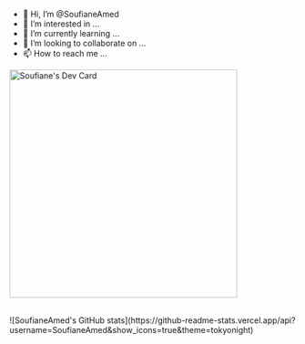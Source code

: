 - 👋 Hi, I’m @SoufianeAmed
- 👀 I’m interested in ...
- 🌱 I’m currently learning ...
- 💞️ I’m looking to collaborate on ...
- 📫 How to reach me ...

<!---
SoufianeAmed/SoufianeAmed is a ✨ special ✨ repository because its `README.md` (this file) appears on your GitHub profile.
You can click the Preview link to take a look at your changes.
--->
<a href="https://app.daily.dev/CyboRg_Ng"><img src="https://api.daily.dev/devcards/7cfe7c09f5994cf089dac0517a585a76.png?r=9tu" width="400" alt="Soufiane's Dev Card"/></a>

<br />
![SoufianeAmed's GitHub stats](https://github-readme-stats.vercel.app/api?username=SoufianeAmed&show_icons=true&theme=tokyonight)
